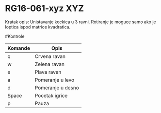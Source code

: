 # RG16-061-xyz XYZ

Kratak opis: Unistavanje kockica u 3 ravni.
Rotiranje je moguce samo ako je loptica ispod matrice kvadratica.

#Kontrole

Komande|Opis
-------|----
q|Crvena ravan
w|Zelena ravan
e|Plava ravan
a|Pomeranje u levo
d|Pomeranje u desno
Space|Pocetak igrice
p|Pauza
